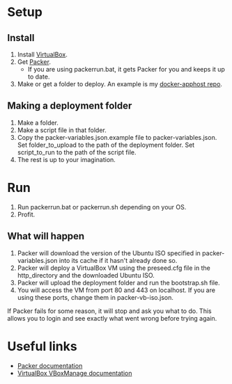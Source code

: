 # Setup
## Install
1. Install [VirtualBox](https://www.virtualbox.org/wiki/Downloads).
1. Get [Packer](https://packer.io).
    * If you are using packerrun.bat, it gets Packer for you and keeps it up to date.
1. Make or get a folder to deploy. An example is my [docker-apphost repo](https://github.com/bcross/docker-apphost).

## Making a deployment folder
1. Make a folder.
1. Make a script file in that folder.
1. Copy the packer-variables.json.example file to packer-variables.json. Set folder_to_upload to the path of the deployment folder. Set script_to_run to the path of the script file.
1. The rest is up to your imagination.

# Run
1. Run packerrun.bat or packerrun.sh depending on your OS.
1. Profit.

## What will happen
1. Packer will download the version of the Ubuntu ISO specified in packer-variables.json into its cache if it hasn't already done so.
1. Packer will deploy a VirtualBox VM using the preseed.cfg file in the http_directory and the downloaded Ubuntu ISO.
1. Packer will upload the deployment folder and run the bootstrap.sh file.
1. You will access the VM from port 80 and 443 on localhost. If you are using these ports, change them in packer-vb-iso.json.

If Packer fails for some reason, it will stop and ask you what to do. This allows you to login and see exactly what went wrong before trying again.

# Useful links
* [Packer documentation](https://www.packer.io/docs/index.html)
* [VirtualBox VBoxManage documentation](https://www.virtualbox.org/manual/ch08.html)
